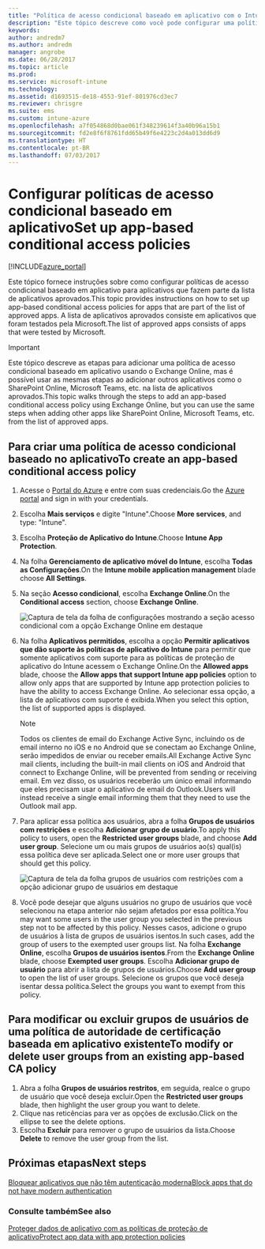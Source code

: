 ```yaml
---
title: "Política de acesso condicional baseado em aplicativo com o Intune"
description: "Este tópico descreve como você pode configurar uma política de acesso condicional baseado em aplicativo com o Intune."
keywords: 
author: andredm7
ms.author: andredm
manager: angrobe
ms.date: 06/28/2017
ms.topic: article
ms.prod: 
ms.service: microsoft-intune
ms.technology: 
ms.assetid: d1693515-de18-4553-91ef-801976cd3ec7
ms.reviewer: chrisgre
ms.suite: ems
ms.custom: intune-azure
ms.openlocfilehash: a7f054868d0bae061f348239614f3a40b96a15b1
ms.sourcegitcommit: fd2e8f6f8761fdd65b49f6e4223c2d4a013dd6d9
ms.translationtype: HT
ms.contentlocale: pt-BR
ms.lasthandoff: 07/03/2017
---
```

# <span data-ttu-id="b7f7c-103">Configurar políticas de acesso condicional baseado em aplicativo</span><span class="sxs-lookup"><span data-stu-id="b7f7c-103">Set up app-based conditional access policies</span></span>
<a id="set-up-app-based-conditional-access-policies" class="xliff"></a>

[!INCLUDE[azure_portal](./includes/azure_portal.md)]

<span data-ttu-id="b7f7c-104">Este tópico fornece instruções sobre como configurar políticas de acesso condicional baseado em aplicativo para aplicativos que fazem parte da lista de aplicativos aprovados.</span><span class="sxs-lookup"><span data-stu-id="b7f7c-104">This topic provides instructions on how to set up app-based conditional access policies for apps that are part of the list of approved apps.</span></span> <span data-ttu-id="b7f7c-105">A lista de aplicativos aprovados consiste em aplicativos que foram testados pela Microsoft.</span><span class="sxs-lookup"><span data-stu-id="b7f7c-105">The list of approved apps consists of apps that were tested by Microsoft.</span></span>

> [!IMPORTANT]
> <span data-ttu-id="b7f7c-106">Este tópico descreve as etapas para adicionar uma política de acesso condicional baseado em aplicativo usando o Exchange Online, mas é possível usar as mesmas etapas ao adicionar outros aplicativos como o SharePoint Online, Microsoft Teams, etc. na lista de aplicativos aprovados.</span><span class="sxs-lookup"><span data-stu-id="b7f7c-106">This topic walks through the steps to add an app-based conditional access policy using Exchange Online, but you can use the same steps when adding other apps like SharePoint Online, Microsoft Teams, etc. from the list of approved apps.</span></span>

## <span data-ttu-id="b7f7c-107">Para criar uma política de acesso condicional baseado no aplicativo</span><span class="sxs-lookup"><span data-stu-id="b7f7c-107">To create an app-based conditional access policy</span></span>
<a id="to-create-an-app-based-conditional-access-policy" class="xliff"></a>
1.  <span data-ttu-id="b7f7c-108">Acesse o [Portal do Azure](https://portal.azure.com) e entre com suas credenciais.</span><span class="sxs-lookup"><span data-stu-id="b7f7c-108">Go the [Azure portal](https://portal.azure.com) and sign in with your credentials.</span></span>

2.  <span data-ttu-id="b7f7c-109">Escolha **Mais serviços** e digite "Intune".</span><span class="sxs-lookup"><span data-stu-id="b7f7c-109">Choose **More services**, and type: "Intune".</span></span>

3.  <span data-ttu-id="b7f7c-110">Escolha **Proteção de Aplicativo do Intune**.</span><span class="sxs-lookup"><span data-stu-id="b7f7c-110">Choose **Intune App Protection**.</span></span>

4.  <span data-ttu-id="b7f7c-111">Na folha **Gerenciamento de aplicativo móvel do Intune**, escolha **Todas as Configurações**.</span><span class="sxs-lookup"><span data-stu-id="b7f7c-111">On the **Intune mobile application management** blade choose **All Settings**.</span></span>

5.  <span data-ttu-id="b7f7c-112">Na seção **Acesso condicional**, escolha **Exchange Online**.</span><span class="sxs-lookup"><span data-stu-id="b7f7c-112">On the **Conditional access** section, choose **Exchange Online**.</span></span>

    ![Captura de tela da folha de configurações mostrando a seção acesso condicional com a opção Exchange Online em destaque](./media/MAM-conditional-access-1.png)

6. <span data-ttu-id="b7f7c-114">Na folha **Aplicativos permitidos**, escolha a opção **Permitir aplicativos que dão suporte às políticas de aplicativo do Intune** para permitir que somente aplicativos com suporte para as políticas de proteção de aplicativo do Intune acessem o Exchange Online.</span><span class="sxs-lookup"><span data-stu-id="b7f7c-114">On the **Allowed apps** blade, choose the **Allow apps that support Intune app policies** option to allow only apps that are supported by Intune app protection policies to have the ability to access Exchange Online.</span></span> <span data-ttu-id="b7f7c-115">Ao selecionar essa opção, a lista de aplicativos com suporte é exibida.</span><span class="sxs-lookup"><span data-stu-id="b7f7c-115">When you select this option, the list of supported apps is displayed.</span></span>

    > [!NOTE]
    > <span data-ttu-id="b7f7c-116">Todos os clientes de email do Exchange Active Sync, incluindo os de email interno no iOS e no Android que se conectam ao Exchange Online, serão impedidos de enviar ou receber emails.</span><span class="sxs-lookup"><span data-stu-id="b7f7c-116">All Exchange Active Sync mail clients, including the built-in mail clients on iOS and Android that connect to Exchange Online, will be prevented from sending or receiving email.</span></span> <span data-ttu-id="b7f7c-117">Em vez disso, os usuários receberão um único email informando que eles precisam usar o aplicativo de email do Outlook.</span><span class="sxs-lookup"><span data-stu-id="b7f7c-117">Users will instead receive a single email informing them that they need to use the Outlook mail app.</span></span>

7. <span data-ttu-id="b7f7c-118">Para aplicar essa política aos usuários, abra a folha **Grupos de usuários com restrições** e escolha **Adicionar grupo de usuário**.</span><span class="sxs-lookup"><span data-stu-id="b7f7c-118">To apply this policy to users, open the **Restricted user groups** blade, and choose **Add user group**.</span></span> <span data-ttu-id="b7f7c-119">Selecione um ou mais grupos de usuários ao(s) qual(is) essa política deve ser aplicada.</span><span class="sxs-lookup"><span data-stu-id="b7f7c-119">Select one or more user groups that should get this policy.</span></span>

    ![Captura de tela da folha grupos de usuários com restrições com a opção adicionar grupo de usuários em destaque](./media/mam-ca-add-user-group.png)

8. <span data-ttu-id="b7f7c-121">Você pode desejar que alguns usuários no grupo de usuários que você selecionou na etapa anterior não sejam afetados por essa política.</span><span class="sxs-lookup"><span data-stu-id="b7f7c-121">You may want some users in the user group you selected in the previous step not to be affected by this policy.</span></span> <span data-ttu-id="b7f7c-122">Nesses casos, adicione o grupo de usuários à lista de grupos de usuários isentos.</span><span class="sxs-lookup"><span data-stu-id="b7f7c-122">In such cases, add the group of users to the exempted user groups list.</span></span> <span data-ttu-id="b7f7c-123">Na folha **Exchange Online**, escolha **Grupos de usuários isentos**.</span><span class="sxs-lookup"><span data-stu-id="b7f7c-123">From the **Exchange Online** blade, choose **Exempted user groups**.</span></span> <span data-ttu-id="b7f7c-124">Escolha **Adicionar grupo de usuário** para abrir a lista de grupos de usuários.</span><span class="sxs-lookup"><span data-stu-id="b7f7c-124">Choose **Add user group** to open the list of user groups.</span></span> <span data-ttu-id="b7f7c-125">Selecione os grupos que você deseja isentar dessa política.</span><span class="sxs-lookup"><span data-stu-id="b7f7c-125">Select the groups you want to exempt from this policy.</span></span>

## <span data-ttu-id="b7f7c-126">Para modificar ou excluir grupos de usuários de uma política de autoridade de certificação baseada em aplicativo existente</span><span class="sxs-lookup"><span data-stu-id="b7f7c-126">To modify or delete user groups from an existing app-based CA policy</span></span>
<a id="to-modify-or-delete-user-groups-from-an-existing-app-based-ca-policy" class="xliff"></a>

1. <span data-ttu-id="b7f7c-127">Abra a folha **Grupos de usuários restritos**, em seguida, realce o grupo de usuário que você deseja excluir.</span><span class="sxs-lookup"><span data-stu-id="b7f7c-127">Open the **Restricted user groups** blade, then highlight the user group you want to delete.</span></span>
2. <span data-ttu-id="b7f7c-128">Clique nas reticências para ver as opções de exclusão.</span><span class="sxs-lookup"><span data-stu-id="b7f7c-128">Click on the ellipse to see the delete options.</span></span>
3. <span data-ttu-id="b7f7c-129">Escolha **Excluir** para remover o grupo de usuários da lista.</span><span class="sxs-lookup"><span data-stu-id="b7f7c-129">Choose **Delete** to remove the user group from the list.</span></span>

## <span data-ttu-id="b7f7c-130">Próximas etapas</span><span class="sxs-lookup"><span data-stu-id="b7f7c-130">Next steps</span></span>
<a id="next-steps" class="xliff"></a>
[<span data-ttu-id="b7f7c-131">Bloquear aplicativos que não têm autenticação moderna</span><span class="sxs-lookup"><span data-stu-id="b7f7c-131">Block apps that do not have modern authentication</span></span>](app-modern-authentication-block.md)

### <span data-ttu-id="b7f7c-132">Consulte também</span><span class="sxs-lookup"><span data-stu-id="b7f7c-132">See also</span></span>
<a id="see-also" class="xliff"></a>

[<span data-ttu-id="b7f7c-133">Proteger dados de aplicativo com as políticas de proteção de aplicativo</span><span class="sxs-lookup"><span data-stu-id="b7f7c-133">Protect app data with app protection policies</span></span>](app-protection-policies.md)

